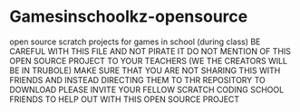 # Gamesinschoolkz-opensource
open source scratch projects for games in school (during class)
BE CAREFUL WITH THIS FILE AND NOT PIRATE IT
DO NOT MENTION OF THIS OPEN SOURCE PROJECT TO YOUR TEACHERS (WE THE CREATORS WILL BE IN TRUBOLE)
MAKE SURE THAT YOU ARE NOT SHARING THIS WITH FRIENDS AND INSTEAD DIRECTING THEM TO THR REPOSITORY TO DOWNLOAD
PLEASE INVITE YOUR FELLOW SCRATCH CODING SCHOOL FRIENDS TO HELP OUT WITH THIS OPEN SOURCE PROJECT
